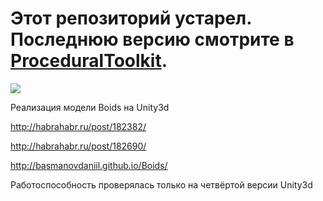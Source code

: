 # Этот репозиторий устарел. Последнюю версию смотрите в [ProceduralToolkit](https://github.com/Syomus/ProceduralToolkit).
![](http://habrastorage.org/storage2/f8c/268/1a1/f8c2681a18cf9cd6e5265f4fa2aca240.gif)

Реализация модели Boids на Unity3d

http://habrahabr.ru/post/182382/

http://habrahabr.ru/post/182690/

http://basmanovdaniil.github.io/Boids/

Работоспособность проверялась только на четвёртой версии Unity3d
